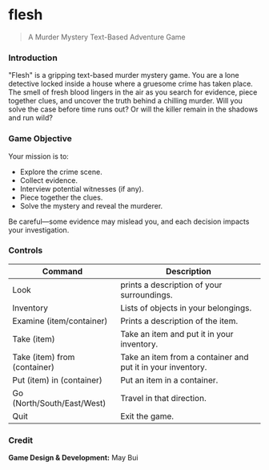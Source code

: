 # flesh
> A Murder Mystery Text-Based Adventure Game

### Introduction
"Flesh" is a gripping text-based murder mystery game. You are a lone detective locked inside a house where a gruesome crime has taken place. The smell of fresh blood lingers in the air as you search for evidence, piece together clues, and uncover the truth behind a chilling murder.
Will you solve the case before time runs out? Or will the killer remain in the shadows and run wild?

### Game Objective
Your mission is to:

* Explore the crime scene.
* Collect evidence.
* Interview potential witnesses (if any).
* Piece together the clues.
* Solve the mystery and reveal the murderer.

Be careful—some evidence may mislead you, and each decision impacts your investigation.

### Controls
|**Command**|**Description**|
|-----------|------------------------------------|
|Look| prints a description of your surroundings.|
|Inventory|Lists of objects in your belongings.|
|Examine (item/container)|Prints a description of the item.|
|Take (item)| Take an item and put it in your inventory.|
|Take (item) from (container)|Take an item from a container and put it in your inventory.|
|Put (item) in (container)| Put an item in a container.|
|Go (North/South/East/West)| Travel in that direction.|
|Quit|Exit the game.|

### Credit
**Game Design & Development:** May Bui



